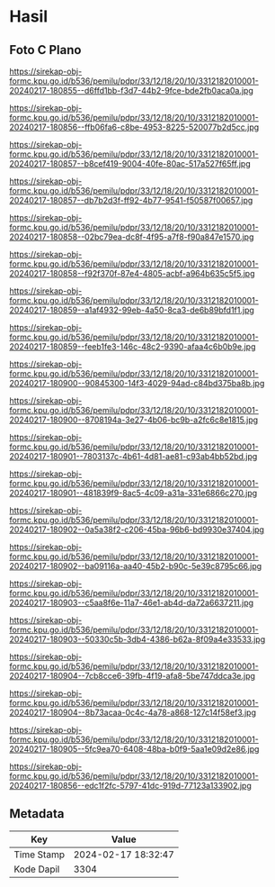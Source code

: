 # Hasil

## Foto C Plano

https://sirekap-obj-formc.kpu.go.id/b536/pemilu/pdpr/33/12/18/20/10/3312182010001-20240217-180855--d6ffd1bb-f3d7-44b2-9fce-bde2fb0aca0a.jpg

https://sirekap-obj-formc.kpu.go.id/b536/pemilu/pdpr/33/12/18/20/10/3312182010001-20240217-180856--ffb06fa6-c8be-4953-8225-520077b2d5cc.jpg

https://sirekap-obj-formc.kpu.go.id/b536/pemilu/pdpr/33/12/18/20/10/3312182010001-20240217-180857--b8cef419-9004-40fe-80ac-517a527f65ff.jpg

https://sirekap-obj-formc.kpu.go.id/b536/pemilu/pdpr/33/12/18/20/10/3312182010001-20240217-180857--db7b2d3f-ff92-4b77-9541-f50587f00657.jpg

https://sirekap-obj-formc.kpu.go.id/b536/pemilu/pdpr/33/12/18/20/10/3312182010001-20240217-180858--02bc79ea-dc8f-4f95-a7f8-f90a847e1570.jpg

https://sirekap-obj-formc.kpu.go.id/b536/pemilu/pdpr/33/12/18/20/10/3312182010001-20240217-180858--f92f370f-87e4-4805-acbf-a964b635c5f5.jpg

https://sirekap-obj-formc.kpu.go.id/b536/pemilu/pdpr/33/12/18/20/10/3312182010001-20240217-180859--a1af4932-99eb-4a50-8ca3-de6b89bfd1f1.jpg

https://sirekap-obj-formc.kpu.go.id/b536/pemilu/pdpr/33/12/18/20/10/3312182010001-20240217-180859--feeb1fe3-146c-48c2-9390-afaa4c6b0b9e.jpg

https://sirekap-obj-formc.kpu.go.id/b536/pemilu/pdpr/33/12/18/20/10/3312182010001-20240217-180900--90845300-14f3-4029-94ad-c84bd375ba8b.jpg

https://sirekap-obj-formc.kpu.go.id/b536/pemilu/pdpr/33/12/18/20/10/3312182010001-20240217-180900--8708194a-3e27-4b06-bc9b-a2fc6c8e1815.jpg

https://sirekap-obj-formc.kpu.go.id/b536/pemilu/pdpr/33/12/18/20/10/3312182010001-20240217-180901--7803137c-4b61-4d81-ae81-c93ab4bb52bd.jpg

https://sirekap-obj-formc.kpu.go.id/b536/pemilu/pdpr/33/12/18/20/10/3312182010001-20240217-180901--481839f9-8ac5-4c09-a31a-331e6866c270.jpg

https://sirekap-obj-formc.kpu.go.id/b536/pemilu/pdpr/33/12/18/20/10/3312182010001-20240217-180902--0a5a38f2-c206-45ba-96b6-bd9930e37404.jpg

https://sirekap-obj-formc.kpu.go.id/b536/pemilu/pdpr/33/12/18/20/10/3312182010001-20240217-180902--ba09116a-aa40-45b2-b90c-5e39c8795c66.jpg

https://sirekap-obj-formc.kpu.go.id/b536/pemilu/pdpr/33/12/18/20/10/3312182010001-20240217-180903--c5aa8f6e-11a7-46e1-ab4d-da72a6637211.jpg

https://sirekap-obj-formc.kpu.go.id/b536/pemilu/pdpr/33/12/18/20/10/3312182010001-20240217-180903--50330c5b-3db4-4386-b62a-8f09a4e33533.jpg

https://sirekap-obj-formc.kpu.go.id/b536/pemilu/pdpr/33/12/18/20/10/3312182010001-20240217-180904--7cb8cce6-39fb-4f19-afa8-5be747ddca3e.jpg

https://sirekap-obj-formc.kpu.go.id/b536/pemilu/pdpr/33/12/18/20/10/3312182010001-20240217-180904--8b73acaa-0c4c-4a78-a868-127c14f58ef3.jpg

https://sirekap-obj-formc.kpu.go.id/b536/pemilu/pdpr/33/12/18/20/10/3312182010001-20240217-180905--5fc9ea70-6408-48ba-b0f9-5aa1e09d2e86.jpg

https://sirekap-obj-formc.kpu.go.id/b536/pemilu/pdpr/33/12/18/20/10/3312182010001-20240217-180856--edc1f2fc-5797-41dc-919d-77123a133902.jpg


## Metadata

| Key        | Value               |
| ---------- | ------------------- |
| Time Stamp | 2024-02-17 18:32:47 |
| Kode Dapil | 3304                |



